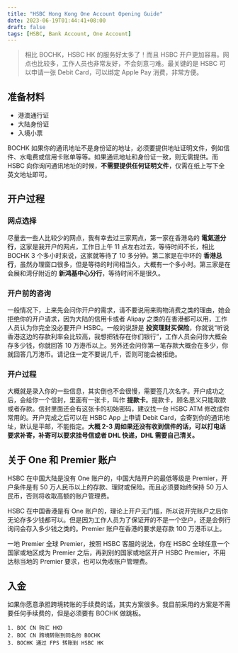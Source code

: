 ```yaml
---
title: "HSBC Hong Kong One Account Opening Guide"
date: 2023-06-19T01:44:41+08:00
draft: false
tags: [HSBC, Bank Account, One Account]
---
```


> 相比 BOCHK，HSBC HK 的服务好太多了！而且 HSBC 开户更加容易。网点也比较多，工作人员也非常友好，不会刻意刁难。最关键的是 HSBC 可以申请一张 Debit Card，可以绑定 Apple Pay 消费，非常方便。

## 准备材料
- 港澳通行证
- 大陆身份证
- 入境小票

BOCHK 如果你的通讯地址不是身份证的地址，必须要提供地址证明文件，例如信件、水电费或信用卡账单等等。如果通讯地址和身份证一致，则无需提供。而 HSBC 向你询问通讯地址的时候，**不需要提供任何证明文件**，仅需在纸上写下全英文地址即可。

## 开户过程
### 网点选择
尽量去一些人比较少的网点，我有幸去过三家网点，第一家在香港岛的 **電氣道分行**，这家是我开户的网点，工作日上午 11 点左右过去，等待时间不长，相比 BOCHK 3 个多小时来说，这家就等待了 10 多分钟。第二家是在中环的 **香港总行**，虽然办理窗口很多，但是等待的时间相当久，大概有一个多小时。第三家是在会展和湾仔附近的 **新鸿基中心分行**，等待时间不是很久。

### 开户前的咨询
一般情况下，上来先会问你开户的需求，请不要说用来购物消费之类的理由，她会拒绝你的开户请求，因为大陆的信用卡或者 Alipay 之类的在香港都可以用，工作人员认为你完全没必要开户 HSBC。一般的说辞是 **投资理财买保险**，你就说“听说香港这边的存款利率会比较高，我想把钱存在你们银行”，工作人员会问你大概会存多少钱，你就回答 10 万港币以上。另外还会问你第一笔存款大概会在多少，你就回答几万港币。请记住一定不要说几千，否则可能会被拒绝。

### 开户过程
大概就是录入你的一些信息，其实倒也不会很慢，需要签几次名字。开户成功之后，会给你一个信封，里面有一张卡，叫作 **提款卡**。提款卡，顾名思义只能取款或者存款。信封里面还会有这张卡的初始密码，建议找一台 HSBC ATM 修改成你常用的。开户完成之后可以在 HSBC App 上申请 Debit Card，会寄到你的通讯地址，默认是平邮，不能指定。**大概 2-3 周如果还没有收到信件的话，可以打电话要求补寄，补寄可以要求挂号信或者 DHL 快递，DHL 需要自己清关。**

## 关于 One 和 Premier 账户
HSBC 在中国大陆是没有 One 账户的，中国大陆开户的最低等级是 Premier，开户条件是有 50 万人民币以上的存款、理财或保险。而且必须要始终保持 50 万人民币，否则将收取高额的账户管理费。

HSBC 在中国香港是有 One 账户的，理论上开户无门槛，所以说开完账户之后你无论存多少钱都可以。但是因为工作人员为了保证开的不是一个空户，还是会例行询问会存入多少钱之类的。Premier 账户在香港的要求是存款 100 万港币以上。

一地 Premier 全球 Premier，按照 HSBC 客服的说法，你在 HSBC 全球任意一个国家或地区成为 Premier 之后，再到别的国家或地区开户 HSBC Premier，不用达标当地的 Premier 要求，也可以免收账户管理费。

## 入金
如果你愿意承担跨境转账的手续费的话，其实方案很多。我目前采用的方案是不需要任何手续费的，但是必须要有 BOCHK 做跳板。
```
1. BOC CN 购汇 HKD 
2. BOC CN 跨境转账到同名的 BOCHK
3. BOCHK 通过 FPS 转账到 HSBC HK
```
